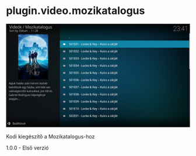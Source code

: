 # plugin.video.mozikatalogus
![Logo](resources/screenshots/screenshot-3.jpg)

Kodi kiegészítő a Mozikatalogus-hoz

1.0.0 - Első verzió
